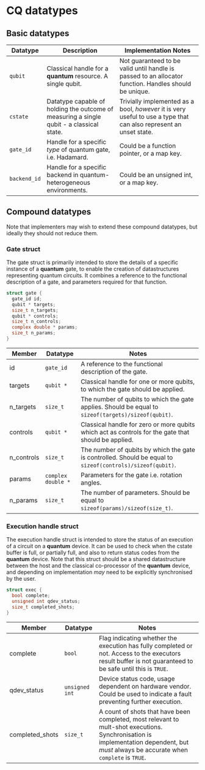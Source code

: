 # CQ datatypes


## Basic datatypes

| Datatype | Description | Implementation Notes |
| -------- | ----------- | -------------------- |
| `qubit`    | Classical handle for a **quantum** resource. A single qubit. |  Not guaranteed to be valid until handle is passed to an allocator function. Handles should be unique. |
| `cstate`  | Datatype capable of holding the outcome of measuring a single qubit - a classical state. | Trivially implemented as a bool, _however_ it is very useful to use a type that can also represent an unset state. |
| `gate_id`  | Handle for a specific _type_ of quantum gate, i.e. Hadamard. | Could be a function pointer, or a map key. |
| `backend_id` | Handle for a specific backend in quantum-heterogeneous environments. | Could be an unsigned int, or a map key. |


## Compound datatypes

Note that implementers may wish to extend these compound datatypes, but ideally they should not reduce them.

### Gate struct

The gate struct is primarily intended to store the details of a specific instance of a **quantum** gate, to enable the creation of datastructures representing quantum circuits. It combines a reference to the functional description of a gate, and parameters required for that function.

```C
struct gate {
  gate_id id;
  qubit * targets;
  size_t n_targets;
  qubit * controls;
  size_t n_controls;
  complex double * params;
  size_t n_params;
}
```

| Member | Datatype | Notes |
| ------ | -------- | ----- |
| id     | `gate_id` | A reference to the functional description of the gate. |
| targets | `qubit *` | Classical handle for one or more qubits, to which the gate should be applied. |
| n_targets | `size_t` | The number of qubits to which the gate applies. Should be equal to `sizeof(targets)/sizeof(qubit)`. |
| controls | `qubit *` | Classical handle for zero or more qubits which act as controls for the gate that should be applied. |
| n_controls | `size_t` | The number of qubits by which the gate is controlled. Should be equal to `sizeof(controls)/sizeof(qubit)`. |
| params | `complex double *` | Parameters for the gate i.e. rotation angles. |
| n_params | `size_t` | The number of parameters. Should be equal to `sizeof(params)/sizeof(size_t)`. |

### Execution handle struct

The execution handle struct is intended to store the status of an execution of a circuit on a **quantum** device. It can be used to check when the cstate buffer is full, or partially full, and also to return status codes from the **quantum** device. Note that this struct should be a shared datastructure between the host and the classical co-processor of the **quantum** device, and depending on implementation _may_ need to be explicitly synchronised by the user.  

```C
struct exec {
  bool complete;
  unsigned int qdev_status;
  size_t completed_shots;
}
```

| Member | Datatype | Notes |
| ------ | -------- | ----- |
| complete | `bool` | Flag indicating whether the execution has fully completed or not. Access to the executors result buffer is not guaranteed to be safe until this is `TRUE`. |
| qdev_status | `unsigned int` | Device status code, usage dependent on hardware vendor. Could be used to indicate a fault preventing further execution. |
| completed_shots | `size_t` | A count of shots that have been completed, most relevant to mult-shot executions. Synchronisation is implementation dependent, but _must_ always be accurate when `complete` is `TRUE`. |
